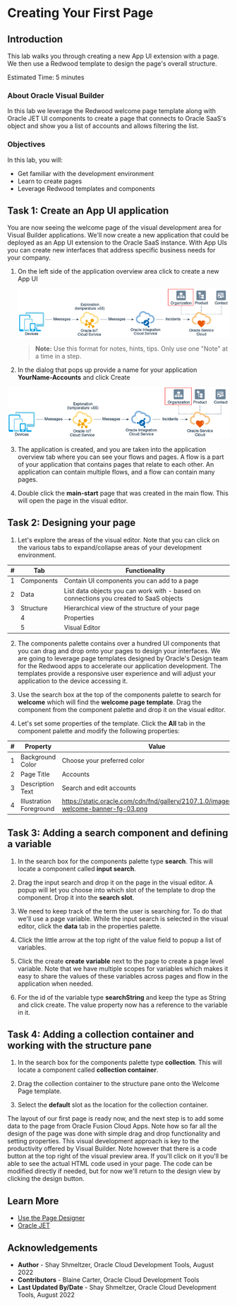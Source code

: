 # Creating Your First Page

## Introduction

This lab walks you through creating a new App UI extension with a page. We then use a Redwood template to design the page's overall structure.

Estimated Time: 5 minutes

### About Oracle Visual Builder
In this lab we leverage the Redwood welcome page template along with Oracle JET UI components to create a page that connects to Oracle SaaS's object and show you a list of accounts and allows filtering the list.

### Objectives

In this lab, you will:
* Get familiar with the development environment
* Learn to create pages
* Leverage Redwood templates and components

## Task 1: Create an App UI application

You are now seeing the welcome page of the visual development area for Visual Builder applications. We'll now create a new application that could be deployed as an App UI extension to the Oracle SaaS instance. With App UIs you can create new interfaces that address specific business needs for your company.

1. On the left side of the application overview area click to create a new App UI

	![Image alt text](images/sample1.png)

	> **Note:** Use this format for notes, hints, tips. Only use one "Note" at a time in a step.

2. In the dialog that pops up provide a name for your application **YourName-Accounts** and click Create

  ![Image alt text](images/sample1.png)

3. The application is created, and you are taken into the application overview tab where you can see your flows and pages. A flow is a part of your application that contains pages that relate to each other. An application can contain multiple flows, and a flow can contain many pages.

4. Double click the **main-start** page that was created in the main flow. This will open the page in the visual editor.


## Task 2: Designing your page

1. Let's explore the areas of the visual editor. Note that you can click on the various tabs to expand/collapse areas of your development environment.


  | #| Tab | Functionality |
  | --- | --- | --- |
  | 1 | Components | Contain UI components you can add to a page  |
  | 2 |Data | List data objects you can work with - based on connections you created to SaaS objects |
  | 3 | Structure | Hierarchical view of the structure of your page |
	  | 4 | Properties | A declarative way to define the properties of the selected component in your page |
	  | 5 | Visual Editor | Shows you a design/live and code view of your page content |

2. The components palette contains over a hundred UI components that you can drag and drop onto your pages to design your interfaces. We are going to leverage page templates designed by Oracle's Design team for the Redwood apps to accelerate our application development. The templates provide a responsive user experience and will adjust your application to the device accessing it.

3. Use the search box at the top of the components palette to search for **welcome** which will find the **welcome page template**. Drag the component from the component palette and drop it on the visual editor.  

4. Let's set some properties of the template. Click the **All** tab in the component palette and modify the following properties:

| # | Property | Value |
| --- | --- | --- |
| 1 | Background Color | Choose your preferred color  |
| 2 |Page Title | Accounts |
| 3 | Description Text| Search and edit accounts |
| 4 | Illustration Foreground | https://static.oracle.com/cdn/fnd/gallery/2107.1.0/images/illust-welcome-banner-fg-03.png |

## Task 3: Adding a search component and defining a variable

1. In the search box for the components palette type **search**. This will locate a component called **input search**.
2. Drag the input search and drop it on the page in the visual editor. A popup will let you choose into which slot of the template to drop the component. Drop it into the **search slot**.
3. We need to keep track of the term the user is searching for. To do that we'll use a page variable.
While the input search is selected in the visual editor, click the **data** tab in the properties palette.

4. Click the little arrow at the top right of the value field to popup a list of variables.

5. Click the create **create variable** next to the page to create a page level variable. Note that we have multiple scopes for variables which makes it easy to share the values of these variables across pages and flow in the application when needed.

6. For the id of the variable type **searchString** and keep the type as String and click create. The value property now has a reference to the variable in it.

## Task 4: Adding a collection container and working with the structure pane

1. In the search box for the components palette type **collection**. This will locate a component called **collection container**.
2. Drag the collection container to the structure pane onto the Welcome Page template.

3. Select the **default** slot as the location for the collection container.

The layout of our first page is ready now, and the next step is to add some data to the page from Oracle Fusion Cloud Apps.
Note how so far all the design of the page was done with simple drag and drop functionality and setting properties. This visual development approach is key to the productivity offered by Visual Builder. Note however that there is a code button at the top right of the visual preview area. If you'll click on it you'll be able to see the actual HTML code used in your page. The code can be modified directly if needed, but for now we'll return to the design view by clicking the design button.

## Learn More

* [Use the Page Designer](https://docs.oracle.com/en/cloud/paas/visual-builder/visualbuilder-building-appui/get-started1.html#GUID-CC2B203D-51D3-4408-8D0B-4E26C86BCBC0)
* [Oracle JET](http://oracle.com/jet)

## Acknowledgements
* **Author** - Shay Shmeltzer, Oracle Cloud Development Tools, August 2022
* **Contributors** -  Blaine Carter, Oracle Cloud Development Tools
* **Last Updated By/Date** - Shay Shmeltzer, Oracle Cloud Development Tools, August 2022
